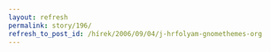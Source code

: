 ```yaml
---
layout: refresh
permalink: story/196/
refresh_to_post_id: /hírek/2006/09/04/j-hrfolyam-gnomethemes-org
---
```

